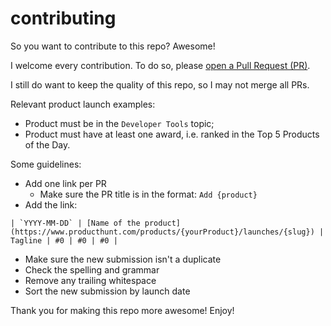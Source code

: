 # contributing

So you want to contribute to this repo? Awesome!

I welcome every contribution. To do so, please [open a Pull Request (PR)](https://github.com/fmerian/awesome-product-hunt/pulls).

I still do want to keep the quality of this repo, so I may not merge all PRs.

Relevant product launch examples:

- Product must be in the `Developer Tools` topic;
- Product must have at least one award, i.e. ranked in the Top 5 Products of the Day.

Some guidelines:

- Add one link per PR
  - Make sure the PR title is in the format: `Add {product}`
- Add the link:
```
| `YYYY-MM-DD` | [Name of the product](https://www.producthunt.com/products/{yourProduct}/launches/{slug}) | Tagline | #0 | #0 | #0 |
```
- Make sure the new submission isn't a duplicate
- Check the spelling and grammar
- Remove any trailing whitespace
- Sort the new submission by launch date

Thank you for making this repo more awesome! Enjoy!
